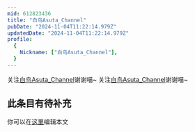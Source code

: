 ```yaml
---
mid: 612823436
title: "白鸟Asuta_Channel"
pubDate: "2024-11-04T11:22:14.979Z"
updatedDate: "2024-11-04T11:22:14.979Z"
profile:
  {
    Nickname: ["白鸟Asuta_Channel"],
  }
---
```


关注[白鸟Asuta_Channel](https://space.bilibili.com/612823436)谢谢喵~ 关注[白鸟Asuta_Channel](https://space.bilibili.com/612823436)谢谢喵~

## 此条目有待补充
你可以在[这里](https://github.com/Yuhanawa/VTuber.ICU-Content/edit/master/v/白鸟Asuta_Channel/index.md)编辑本文
